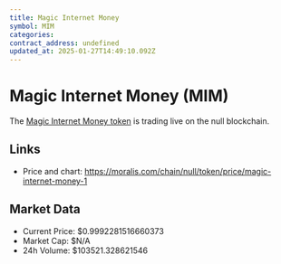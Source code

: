 ```yaml
---
title: Magic Internet Money
symbol: MIM
categories: 
contract_address: undefined
updated_at: 2025-01-27T14:49:10.092Z
---
```


# Magic Internet Money (MIM)
The [Magic Internet Money token](https://moralis.com/chain/null/token/price/magic-internet-money-1) is trading live on the null blockchain.

## Links
- Price and chart: https://moralis.com/chain/null/token/price/magic-internet-money-1

## Market Data
- Current Price: $0.9992281516660373
- Market Cap: $N/A
- 24h Volume: $103521.328621546
